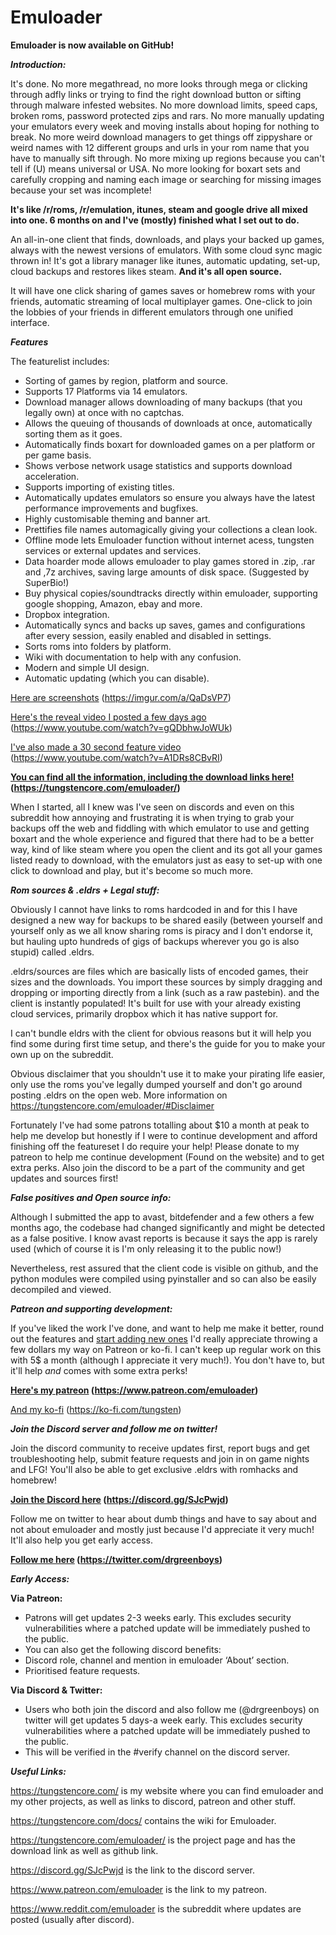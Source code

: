 # Emuloader


**Emuloader is now available on GitHub!**    

***Introduction:***

It's done. No more megathread, no more looks through mega or clicking through adfly links or trying to find the right download button or sifting through malware infested websites. No more download limits, speed caps, broken roms, password protected zips and rars. No more manually updating your emulators every week and moving installs about hoping for nothing to break. No more weird download managers to get things off zippyshare or weird names with 12 different groups and urls in your rom name that you have to manually sift through. No more mixing up regions because you can't tell if (U) means universal or USA. No more looking for boxart sets and carefully cropping and naming each image or searching for missing images because your set was incomplete!

**It's like /r/roms, /r/emulation, itunes, steam and google drive all mixed into one.
6 months on and I've (mostly) finished what I set out to do.**

An all-in-one client that finds, downloads, and plays your backed up games, always with the newest versions of emulators. With some cloud sync magic thrown in! It's got a library manager like itunes, automatic updating, set-up, cloud backups and restores likes steam. **And it's all open source.**

It will have one click sharing of games saves or homebrew roms with your friends, automatic streaming of local multiplayer games. One-click to join the lobbies of your friends in different emulators through one unified interface.

***Features***

The featurelist includes:

* Sorting of games by region, platform and source.
* Supports 17 Platforms via 14 emulators.
* Download manager allows downloading of many backups (that you legally own) at once with no captchas.
* Allows the queuing of thousands of downloads at once, automatically sorting them as it goes.
* Automatically finds boxart for downloaded games on a per platform or per game basis.
* Shows verbose network usage statistics and supports download acceleration.
* Supports importing of existing titles.
* Automatically updates emulators so ensure you always have the latest performance improvements and bugfixes.
* Highly customisable theming and banner art.
* Prettifies file names automagically giving your collections a clean look.
* Offline mode lets Emuloader function without internet acess, tungsten services or external updates and services.
* Data hoarder mode allows emuloader to play games stored in .zip,  .rar and ,7z archives, saving large amounts of disk space. (Suggested by SuperBio!)
* Buy physical copies/soundtracks directly within emuloader, supporting google shopping, Amazon, ebay and more.
* Dropbox integration.
* Automatically syncs and backs up saves, games and configurations after every session, easily enabled and disabled in settings.
* Sorts roms into folders by platform.
* Wiki with documentation to help with any confusion.
* Modern and simple UI design.
* Automatic updating (which you can disable).

[
Here are screenshots](https://imgur.com/a/QaDsVP7) (https://imgur.com/a/QaDsVP7)

[
Here's the reveal video I posted a few days ago](https://www.youtube.com/watch?v=gQDbhwJoWUk) (https://www.youtube.com/watch?v=gQDbhwJoWUk)

[
I've also made a 30 second feature video](https://www.youtube.com/watch?v=A1DRs8CBvRI) (https://www.youtube.com/watch?v=A1DRs8CBvRI)

**[You can find all the information, including the download links here!](https://tungstencore.com/emuloader/) (https://tungstencore.com/emuloader/)**

When I started, all I knew was I've seen on discords and even on this subreddit how annoying and frustrating it is when trying to grab your backups off the web and fiddling with which emulator to use and getting boxart and the whole experience and figured that there had to be a better way, kind of like steam where you open the client and its got all your games listed ready to download, with the emulators just as easy to set-up with one click to download and play, but it's become so much more.

***Rom sources & .eldrs + Legal stuff:***

Obviously I cannot have links to roms hardcoded in and for this I have designed a new way for backups to be shared easily (between yourself and yourself only as we all know sharing roms is piracy and I don't endorse it, but hauling upto hundreds of gigs of backups wherever you go is also stupid) called .eldrs.

.eldrs/sources are files which are basically lists of encoded games, their sizes and the downloads. You import these sources by simply dragging and dropping or importing directly from a link (such as a raw pastebin). and the client is instantly populated! It's built for use with your already existing cloud services, primarily dropbox which it has native support for.

I can't bundle eldrs with the client for obvious reasons but it will help you find some during first time setup, and there's the guide for you to make your own up on the subreddit.

Obvious disclaimer that you shouldn't use it to make your pirating life easier, only use the roms you've legally dumped yourself and don't go around posting .eldrs on the open web. More information on https://tungstencore.com/emuloader/#Disclaimer

Fortunately I've had some patrons totalling about $10 a month at peak to help me develop but honestly if I were to continue development and afford finishing off the featureset I do require your help! Please donate to my patreon to help me continue development (Found on the website) and to get extra perks. Also join the discord to be a part of the community and get updates and sources first!

***False positives and Open source info:***

Although I submitted the app to avast, bitdefender and a few others a few months ago, the codebase had changed significantly and might be detected as a false positive. I know avast reports is because it says the app is rarely used (which of course it is I'm only releasing it to the public now!)

Nevertheless, rest assured that the client code is visible on github, and the python modules were compiled using pyinstaller and so can also be easily decompiled and viewed.

***Patreon and supporting development:***

If you've liked the work I've done, and want to help me make it better, round out the features and [start adding new ones](https://imgur.com/a/TBaivLW) I'd really appreciate throwing a few dollars my way on Patreon or ko-fi. I can't keep up regular work on this with 5$ a month (although I appreciate it very much!). You don't have to, but it'll help *and* comes with some extra perks!

**[Here's my patreon](https://www.patreon.com/emuloader) (https://www.patreon.com/emuloader)**

[And my ko-fi](https://ko-fi.com/tungsten) (https://ko-fi.com/tungsten)

***Join the Discord server and follow me on twitter!***

Join the discord community to receive updates first, report bugs and get troubleshooting help, submit feature requests and join in on game nights and LFG! You'll also be able to get exclusive .eldrs with romhacks and homebrew!

**[Join the Discord here](https://discord.gg/SJcPwjd) (https://discord.gg/SJcPwjd)**

Follow me on twitter to hear about dumb things and have to say about and not about emuloader and mostly just because I'd appreciate it very much! It'll also help you get early access.

**[Follow me here](https://twitter.com/drgreenboys) (https://twitter.com/drgreenboys)**

***Early Access:***

**Via Patreon:**

* Patrons will get updates 2-3 weeks early. This excludes security vulnerabilities where a patched update will be immediately pushed to the public.
* You can also get the following discord benefits:
* Discord role, channel and mention in emuloader ‘About’ section.
* Prioritised feature requests.

**Via Discord & Twitter:**

* Users who both join the discord and also follow me (@drgreenboys) on twitter will get updates 5 days-a week early. This excludes security vulnerabilities where a patched update will be immediately pushed to the public.
* This will be verified in the #verify channel on the discord server.

***Useful Links:***

https://tungstencore.com/ is my website where you can find emuloader and my other projects, as well as links to discord, patreon and other stuff.

https://tungstencore.com/docs/ contains the wiki for Emuloader.

https://tungstencore.com/emuloader/ is the project page and has the download link as well as github link.

https://discord.gg/SJcPwjd is the link to the discord server.

https://www.patreon.com/emuloader is the link to my patreon.

https://www.reddit.com/emuloader is the subreddit where updates are posted (usually after discord).
